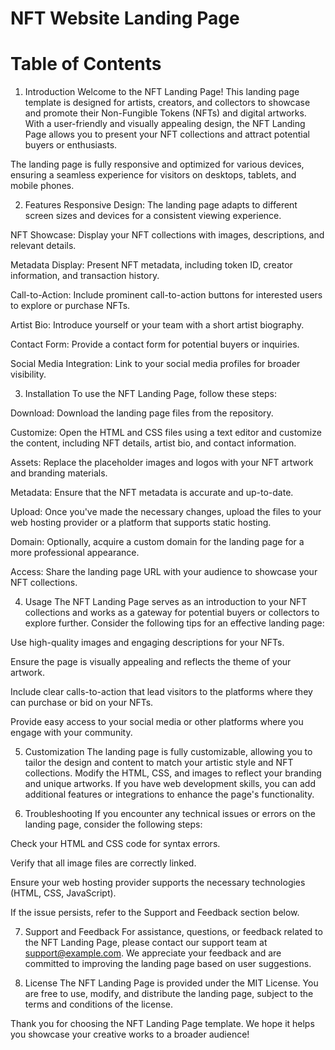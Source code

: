 # NFT Website Landing Page 

# Table of Contents

1. Introduction
Welcome to the NFT Landing Page! This landing page template is designed for artists, creators, and collectors to showcase and promote their Non-Fungible Tokens (NFTs) and digital artworks. With a user-friendly and visually appealing design, the NFT Landing Page allows you to present your NFT collections and attract potential buyers or enthusiasts.

The landing page is fully responsive and optimized for various devices, ensuring a seamless experience for visitors on desktops, tablets, and mobile phones.

2. Features
Responsive Design: The landing page adapts to different screen sizes and devices for a consistent viewing experience.

NFT Showcase: Display your NFT collections with images, descriptions, and relevant details.

Metadata Display: Present NFT metadata, including token ID, creator information, and transaction history.

Call-to-Action: Include prominent call-to-action buttons for interested users to explore or purchase NFTs.

Artist Bio: Introduce yourself or your team with a short artist biography.

Contact Form: Provide a contact form for potential buyers or inquiries.

Social Media Integration: Link to your social media profiles for broader visibility.

3. Installation
To use the NFT Landing Page, follow these steps:

Download: Download the landing page files from the repository.

Customize: Open the HTML and CSS files using a text editor and customize the content, including NFT details, artist bio, and contact information.

Assets: Replace the placeholder images and logos with your NFT artwork and branding materials.

Metadata: Ensure that the NFT metadata is accurate and up-to-date.

Upload: Once you've made the necessary changes, upload the files to your web hosting provider or a platform that supports static hosting.

Domain: Optionally, acquire a custom domain for the landing page for a more professional appearance.

Access: Share the landing page URL with your audience to showcase your NFT collections.

4. Usage
The NFT Landing Page serves as an introduction to your NFT collections and works as a gateway for potential buyers or collectors to explore further. Consider the following tips for an effective landing page:

Use high-quality images and engaging descriptions for your NFTs.

Ensure the page is visually appealing and reflects the theme of your artwork.

Include clear calls-to-action that lead visitors to the platforms where they can purchase or bid on your NFTs.

Provide easy access to your social media or other platforms where you engage with your community.

5. Customization
The landing page is fully customizable, allowing you to tailor the design and content to match your artistic style and NFT collections. Modify the HTML, CSS, and images to reflect your branding and unique artworks. If you have web development skills, you can add additional features or integrations to enhance the page's functionality.

6. Troubleshooting
If you encounter any technical issues or errors on the landing page, consider the following steps:

Check your HTML and CSS code for syntax errors.

Verify that all image files are correctly linked.

Ensure your web hosting provider supports the necessary technologies (HTML, CSS, JavaScript).

If the issue persists, refer to the Support and Feedback section below.

7. Support and Feedback
For assistance, questions, or feedback related to the NFT Landing Page, please contact our support team at support@example.com. We appreciate your feedback and are committed to improving the landing page based on user suggestions.

8. License
The NFT Landing Page is provided under the MIT License. You are free to use, modify, and distribute the landing page, subject to the terms and conditions of the license.

Thank you for choosing the NFT Landing Page template. We hope it helps you showcase your creative works to a broader audience!